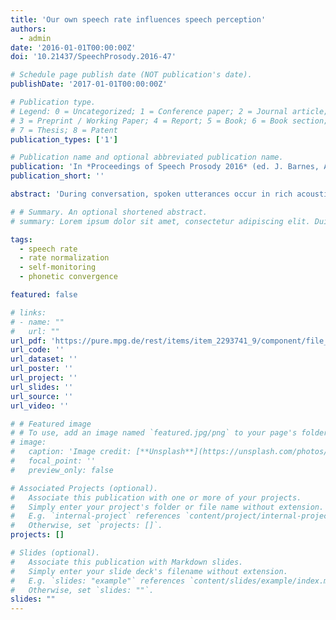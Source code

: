 ```yaml
---
title: 'Our own speech rate influences speech perception'
authors:
  - admin
date: '2016-01-01T00:00:00Z'
doi: '10.21437/SpeechProsody.2016-47'

# Schedule page publish date (NOT publication's date).
publishDate: '2017-01-01T00:00:00Z'

# Publication type.
# Legend: 0 = Uncategorized; 1 = Conference paper; 2 = Journal article;
# 3 = Preprint / Working Paper; 4 = Report; 5 = Book; 6 = Book section;
# 7 = Thesis; 8 = Patent
publication_types: ['1']

# Publication name and optional abbreviated publication name.
publication: 'In *Proceedings of Speech Prosody 2016* (ed. J. Barnes, A. Brugos, S. Shattuck-Hufnagel, and N. Veilleux), 227-231, doi:10.21437/SpeechProsody.2016-47'
publication_short: ''

abstract: 'During conversation, spoken utterances occur in rich acoustic contexts, including speech produced by our interlocutor(s) and speech we produced ourselves. Prosodic characteristics of the acoustic context have been known to influence speech perception in a contrastive fashion: for instance, a vowel presented in a fast context is perceived to have a longer duration than the same vowel in a slow context. Given the ubiquity of the sound of our own voice, it may be that our own speech rate - a common source of acoustic context - also influences our perception of the speech of others. Two experiments were designed to test this hypothesis. Experiment 1 replicated earlier contextual rate effects by showing that hearing pre-recorded fast or slow context sentences alters the perception of ambiguous Dutch target words. Experiment 2 then extended this finding by showing that talking at a fast or slow rate prior to the presentation of the target words also altered the perception of those words. These results suggest that between-talker variation in speech rate production may induce between-talker variation in speech perception, thus potentially explaining why interlocutors tend to converge on speech rate in dialogue settings.'

# # Summary. An optional shortened abstract.
# summary: Lorem ipsum dolor sit amet, consectetur adipiscing elit. Duis posuere tellus ac convallis placerat. Proin tincidunt magna sed ex sollicitudin condimentum.

tags:
  - speech rate
  - rate normalization
  - self-monitoring
  - phonetic convergence

featured: false

# links:
# - name: ""
#   url: ""
url_pdf: 'https://pure.mpg.de/rest/items/item_2293741_9/component/file_2293740/content'
url_code: ''
url_dataset: ''
url_poster: ''
url_project: ''
url_slides: ''
url_source: ''
url_video: ''

# # Featured image
# # To use, add an image named `featured.jpg/png` to your page's folder.
# image:
#   caption: 'Image credit: [**Unsplash**](https://unsplash.com/photos/pLCdAaMFLTE)'
#   focal_point: ''
#   preview_only: false

# Associated Projects (optional).
#   Associate this publication with one or more of your projects.
#   Simply enter your project's folder or file name without extension.
#   E.g. `internal-project` references `content/project/internal-project/index.md`.
#   Otherwise, set `projects: []`.
projects: []

# Slides (optional).
#   Associate this publication with Markdown slides.
#   Simply enter your slide deck's filename without extension.
#   E.g. `slides: "example"` references `content/slides/example/index.md`.
#   Otherwise, set `slides: ""`.
slides: ""
---
```


<!-- {{% callout note %}}
Click the _Cite_ button above to demo the feature to enable visitors to import publication metadata into their reference management software.
{{% /callout %}}

Supplementary notes can be added here, including [code and math](https://wowchemy.com/docs/content/writing-markdown-latex/). -->
